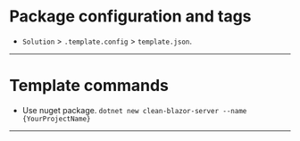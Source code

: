 # Package configuration and tags 
- `Solution` >  `.template.config` > `template.json`. 

--- 

# Template commands 
- Use nuget package. 
  `dotnet new clean-blazor-server --name {YourProjectName}` 
--- 